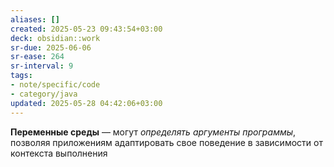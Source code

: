 ```yaml
---
aliases: []
created: 2025-05-23 09:43:54+03:00
deck: obsidian::work
sr-due: 2025-06-06
sr-ease: 264
sr-interval: 9
tags:
- note/specific/code
- category/java
updated: 2025-05-28 04:42:06+03:00
---
```


**Переменные среды**
—
могут *определять аргументы программы*, позволяя приложениям адаптировать свое поведение в зависимости от контекста выполнения